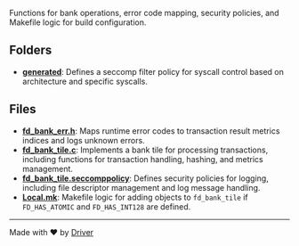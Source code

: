 <!--------------------------------------------------------------------------------->
<!-- IMPORTANT: This file is auto-generated by Driver (https://driver.ai). -------->
<!-- Manual edits may be overwritten on future commits. --------------------------->
<!--------------------------------------------------------------------------------->

Functions for bank operations, error code mapping, security policies, and Makefile logic for build configuration.

## Folders
- **[generated](generated/README.md)**: Defines a seccomp filter policy for syscall control based on architecture and specific syscalls.

## Files
- **[fd_bank_err.h](fd_bank_err.h.md)**: Maps runtime error codes to transaction result metrics indices and logs unknown errors.
- **[fd_bank_tile.c](fd_bank_tile.c.md)**: Implements a bank tile for processing transactions, including functions for transaction handling, hashing, and metrics management.
- **[fd_bank_tile.seccomppolicy](fd_bank_tile.seccomppolicy.md)**: Defines security policies for logging, including file descriptor management and log message handling.
- **[Local.mk](Local.mk.md)**: Makefile logic for adding objects to `fd_bank_tile` if `FD_HAS_ATOMIC` and `FD_HAS_INT128` are defined.

---
Made with ❤️ by [Driver](https://www.driver.ai/)